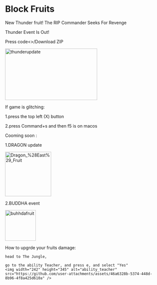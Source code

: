 # Block Fruits
New Thunder fruit!
The RIP Commander Seeks For Revenge

Thunder Event Is Out!

Press code<>/Download ZIP




<img width="300" height="168" alt="thunderupdate" src="https://github.com/user-attachments/assets/e2b4365f-0967-47d5-bcfc-4b5100adb6e7" />





If game is glitching:

1.press the top left (X) button

2.press Command+s and then f5 is on macos



Cooming soon :


1.DRAGON update


<img width="150" height="145" alt="Dragon_%28East%29_Fruit" src="https://github.com/user-attachments/assets/d2523274-29dd-4ef4-bd8a-5ac7d8bae355" />

2.BUDDHA event 


<img width="100" height="100" alt="buhhdafruit" src="https://github.com/user-attachments/assets/0396bc3e-3615-489f-920d-aa8abab1c5ef" />

How to upgrde your fruits damage:

    head to The Jungle,

    go to the ability Teacher, and press e, and select "Yes"
    <img width="242" height="345" alt="ability_teacher" src="https://github.com/user-attachments/assets/46a6328b-5374-448d-8b96-4f8a425d610a" />




    

